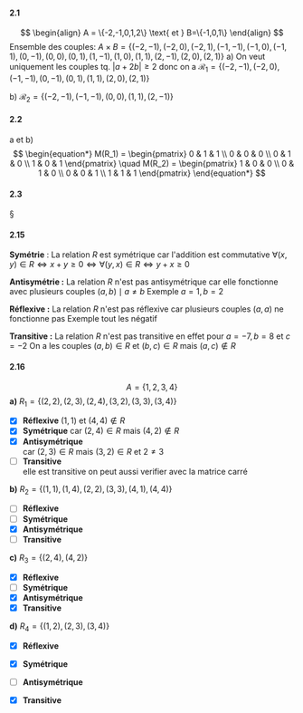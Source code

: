 #### 2.1
$$
\begin{align}
A = \{-2,-1,0,1,2\} \text{ et } B=\{-1,0,1\}
\end{align}
$$
Ensemble des couples:
$A \times B = \{(-2,-1),(-2,0),(-2,1),(-1,-1),(-1,0),(-1,1),(0,-1),(0,0),(0,1),(1,-1),(1,0),(1,1),(2,-1),(2,0),(2,1)\}$
a) On veut uniquement les couples tq. $|a + 2b|\geq2$
donc on a
$\mathcal{R_1} = \{(-2,-1),(-2,0),(-1,-1),(0,-1),(0,1),(1,1),(2,0),(2,1)\}$

b)
$\mathcal{R_2} =\{(-2,-1),(-1,-1),(0,0),(1,1),(2,-1)\}$

#### 2.2

a et b)
$$
\begin{equation*}
M(R_1) = 
\begin{pmatrix}
0 & 1 & 1 \\
0 & 0 & 0 \\
0 & 1 & 0 \\
1 & 0 & 1
\end{pmatrix}
\quad
M(R_2) = 
\begin{pmatrix}
1 & 0 & 0 \\
0 & 1 & 0 \\
0 & 0 & 1 \\
1 & 1 & 1
\end{pmatrix}
\end{equation*}
$$

#### 2.3
§

#### 2.15

**Symétrie** : La relation $R$ est symétrique car l'addition est commutative
$\forall (x,y) \in R \Leftrightarrow x + y \geq 0 \Leftrightarrow \forall(y,x) \in R \Leftrightarrow y+x\geq 0$

**Antisymétrie :** La relation $R$ n'est pas antisymétrique car elle fonctionne avec plusieurs couples $(a,b) \mid a \neq b$ 
Exemple $a = 1,  b= 2$

**Réflexive :** La relation $R$ n'est pas réflexive car plusieurs couples $(a,a)$ ne fonctionne pas
Exemple tout les négatif

**Transitive :** La relation $R$ n'est pas transitive en effet pour $a = -7, b = 8 \text{ et } c= -2$
On a les couples $(a,b) \in R$ et $(b,c) \in R$  mais $(a,c) \notin R$

#### 2.16
$$
A = \{1,2,3,4\}
$$
**a)** $R_1 = \{(2,2),(2,3),(2,4),(3,2),(3,3),(3,4)\}$
- [x] **Réflexive** 
$(1,1)$ et $(4,4) \notin R$ 
- [x] **Symétrique**
car $(2,4) \in R$ mais $(4,2) \notin R$
- [x] **Antisymétrique**  
car $(2,3) \in R$ mais $(3,2) \in R$ et $2\neq 3$
- [ ] **Transitive**  
elle est transitive on peut aussi verifier avec la matrice carré

**b)** $R_2 =\{(1, 1), (1, 4), (2, 2), (3, 3), (4, 1), (4, 4)\}$
- [ ] **Réflexive**
- [ ] **Symétrique**
- [x] **Antisymétrique**  
- [ ] **Transitive**  

**c)**  $R_3 = \{(2, 4), (4, 2)\}$
- [x] **Réflexive**  
- [ ] **Symétrique**  
- [x] **Antisymétrique**  
- [x] **Transitive**  

**d)** $R_4 = \{(1, 2), (2, 3), (3, 4)\}$
- [x] **Réflexive**  
- [x] **Symétrique**  
- [ ] **Antisymétrique**  
- [x] **Transitive**  

